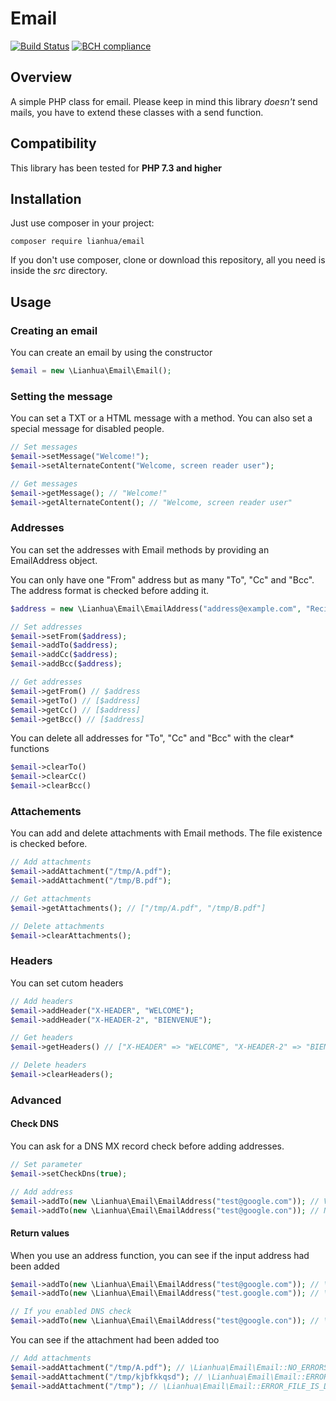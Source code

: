 # Email

[![Build Status](https://travis-ci.com/Nevermille/Email.svg?branch=master)](https://travis-ci.com/Nevermille/Email) [![BCH compliance](https://bettercodehub.com/edge/badge/Nevermille/Email?branch=master)](https://bettercodehub.com/)

## Overview

A simple PHP class for email. Please keep in mind this library *doesn't* send mails, you have to extend these classes with a send function.

## Compatibility

This library has been tested for **PHP 7.3 and higher**

## Installation

Just use composer in your project:

```
composer require lianhua/email
```

If you don't use composer, clone or download this repository, all you need is inside the *src* directory.

## Usage
### Creating an email

You can create an email by using the constructor

```php
$email = new \Lianhua\Email\Email();
```

### Setting the message

You can set a TXT or a HTML message with a method. You can also set a special message for disabled people.

```php
// Set messages
$email->setMessage("Welcome!");
$email->setAlternateContent("Welcome, screen reader user");

// Get messages
$email->getMessage(); // "Welcome!"
$email->getAlternateContent(); // "Welcome, screen reader user"
```

### Addresses

You can set the addresses with Email methods by providing an EmailAddress object.

You can only have one "From" address but as many "To", "Cc" and "Bcc". The address format is checked before adding it.

```php
$address = new \Lianhua\Email\EmailAddress("address@example.com", "Recipient Name");

// Set addresses
$email->setFrom($address);
$email->addTo($address);
$email->addCc($address);
$email->addBcc($address);

// Get addresses
$email->getFrom() // $address
$email->getTo() // [$address]
$email->getCc() // [$address]
$email->getBcc() // [$address]
```

You can delete all addresses for "To", "Cc" and "Bcc" with the clear* functions

```php
$email->clearTo()
$email->clearCc()
$email->clearBcc()
```

### Attachements

You can add and delete attachments with Email methods. The file existence is checked before.

```php
// Add attachments
$email->addAttachment("/tmp/A.pdf");
$email->addAttachment("/tmp/B.pdf");

// Get attachments
$email->getAttachments(); // ["/tmp/A.pdf", "/tmp/B.pdf"]

// Delete attachments
$email->clearAttachments();
```

### Headers

You can set cutom headers

```php
// Add headers
$email->addHeader("X-HEADER", "WELCOME");
$email->addHeader("X-HEADER-2", "BIENVENUE");

// Get headers
$email->getHeaders() // ["X-HEADER" => "WELCOME", "X-HEADER-2" => "BIENVENUE"]

// Delete headers
$email->clearHeaders();
```

### Advanced
#### Check DNS

You can ask for a DNS MX record check before adding addresses.

```php
// Set parameter
$email->setCheckDns(true);

// Add address
$email->addTo(new \Lianhua\Email\EmailAddress("test@google.com")); // Valid
$email->addTo(new \Lianhua\Email\EmailAddress("test@google.con")); // Not valid
```

#### Return values

When you use an address function, you can see if the input address had been added

```php
$email->addTo(new \Lianhua\Email\EmailAddress("test@google.com")); // \Lianhua\Email\Email::NO_ERRORS
$email->addTo(new \Lianhua\Email\EmailAddress("test.google.com")); // \Lianhua\Email\Email::ERROR_EMAIL_FORMAT

// If you enabled DNS check
$email->addTo(new \Lianhua\Email\EmailAddress("test@google.con")); // \Lianhua\Email\Email::ERROR_EMAIL_DNS_CHECK
```

You can see if the attachment had been added too

```php
// Add attachments
$email->addAttachment("/tmp/A.pdf"); // \Lianhua\Email\Email::NO_ERRORS
$email->addAttachment("/tmp/kjbfkkqsd"); // \Lianhua\Email\Email::ERROR_FILE_NOT_FOUND
$email->addAttachment("/tmp"); // \Lianhua\Email\Email::ERROR_FILE_IS_DIRECTORY
```
